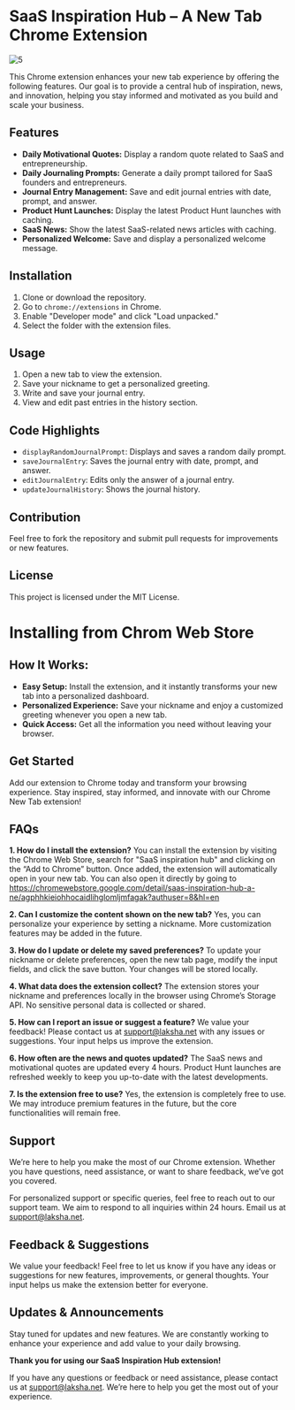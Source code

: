 # SaaS Inspiration Hub – A New Tab Chrome Extension

![5](https://github.com/user-attachments/assets/8969177a-8756-492f-8ccf-5def1b6f8101)

This Chrome extension enhances your new tab experience by offering the following features. Our goal is to provide a central hub of inspiration, news, and innovation, helping you stay informed and motivated as you build and scale your business.

## Features
- **Daily Motivational Quotes:** Display a random quote related to SaaS and entrepreneurship.
- **Daily Journaling Prompts:** Generate a daily prompt tailored for SaaS founders and entrepreneurs.
- **Journal Entry Management:** Save and edit journal entries with date, prompt, and answer.
- **Product Hunt Launches:** Display the latest Product Hunt launches with caching.
- **SaaS News:** Show the latest SaaS-related news articles with caching.
- **Personalized Welcome:** Save and display a personalized welcome message.

## Installation
1. Clone or download the repository.
2. Go to `chrome://extensions` in Chrome.
3. Enable "Developer mode" and click "Load unpacked."
4. Select the folder with the extension files.

## Usage
1. Open a new tab to view the extension.
2. Save your nickname to get a personalized greeting.
3. Write and save your journal entry.
4. View and edit past entries in the history section.

## Code Highlights
- `displayRandomJournalPrompt`: Displays and saves a random daily prompt.
- `saveJournalEntry`: Saves the journal entry with date, prompt, and answer.
- `editJournalEntry`: Edits only the answer of a journal entry.
- `updateJournalHistory`: Shows the journal history.

## Contribution
Feel free to fork the repository and submit pull requests for improvements or new features.

## License
This project is licensed under the MIT License.

# Installing from Chrom Web Store

## How It Works:
- **Easy Setup:** Install the extension, and it instantly transforms your new tab into a personalized dashboard.
- **Personalized Experience:** Save your nickname and enjoy a customized greeting whenever you open a new tab.
- **Quick Access:** Get all the information you need without leaving your browser.

## Get Started
Add our extension to Chrome today and transform your browsing experience. Stay inspired, stay informed, and innovate with our Chrome New Tab extension!

## FAQs

**1. How do I install the extension?**
You can install the extension by visiting the Chrome Web Store, search for "SaaS inspiration hub" and clicking on the “Add to Chrome” button. Once added, the extension will automatically open in your new tab. You can also open it directly by going to https://chromewebstore.google.com/detail/saas-inspiration-hub-a-ne/agphhkieiohhocaidlihglomljmfagak?authuser=8&hl=en

**2. Can I customize the content shown on the new tab?**
Yes, you can personalize your experience by setting a nickname. More customization features may be added in the future.

**3. How do I update or delete my saved preferences?**
To update your nickname or delete preferences, open the new tab page, modify the input fields, and click the save button. Your changes will be stored locally.

**4. What data does the extension collect?**
The extension stores your nickname and preferences locally in the browser using Chrome’s Storage API. No sensitive personal data is collected or shared.

**5. How can I report an issue or suggest a feature?**
We value your feedback! Please contact us at [support@laksha.net](mailto:support@laksha.net) with any issues or suggestions. Your input helps us improve the extension.

**6. How often are the news and quotes updated?**
The SaaS news and motivational quotes are updated every 4 hours. Product Hunt launches are refreshed weekly to keep you up-to-date with the latest developments.

**7. Is the extension free to use?**
Yes, the extension is completely free to use. We may introduce premium features in the future, but the core functionalities will remain free.

## Support
We’re here to help you make the most of our Chrome extension. Whether you have questions, need assistance, or want to share feedback, we’ve got you covered.

For personalized support or specific queries, feel free to reach out to our support team. We aim to respond to all inquiries within 24 hours. Email us at [support@laksha.net](mailto:support@laksha.net).

## Feedback & Suggestions
We value your feedback! Feel free to let us know if you have any ideas or suggestions for new features, improvements, or general thoughts. Your input helps us make the extension better for everyone.

## Updates & Announcements
Stay tuned for updates and new features. We are constantly working to enhance your experience and add value to your daily browsing.

**Thank you for using our SaaS Inspiration Hub extension!**

If you have any questions or feedback or need assistance, please contact us at [support@laksha.net](mailto:support@laksha.net). We’re here to help you get the most out of your experience.
